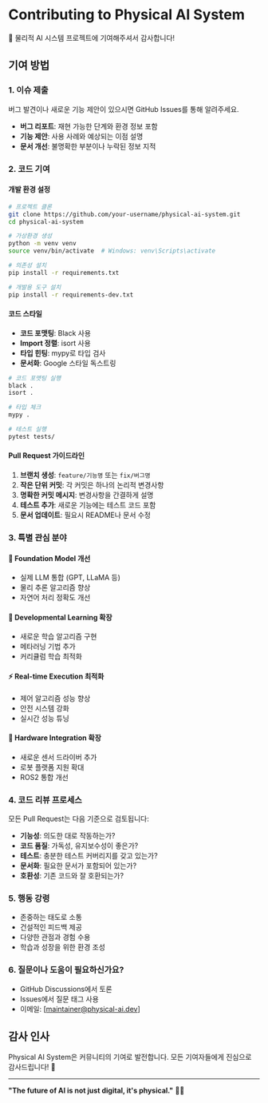 # Contributing to Physical AI System

🤖 물리적 AI 시스템 프로젝트에 기여해주셔서 감사합니다!

## 기여 방법

### 1. 이슈 제출
버그 발견이나 새로운 기능 제안이 있으시면 GitHub Issues를 통해 알려주세요.

- **버그 리포트**: 재현 가능한 단계와 환경 정보 포함
- **기능 제안**: 사용 사례와 예상되는 이점 설명
- **문서 개선**: 불명확한 부분이나 누락된 정보 지적

### 2. 코드 기여

#### 개발 환경 설정
```bash
# 프로젝트 클론
git clone https://github.com/your-username/physical-ai-system.git
cd physical-ai-system

# 가상환경 생성
python -m venv venv
source venv/bin/activate  # Windows: venv\Scripts\activate

# 의존성 설치
pip install -r requirements.txt

# 개발용 도구 설치
pip install -r requirements-dev.txt
```

#### 코드 스타일
- **코드 포맷팅**: Black 사용
- **Import 정렬**: isort 사용
- **타입 힌팅**: mypy로 타입 검사
- **문서화**: Google 스타일 독스트링

```bash
# 코드 포맷팅 실행
black .
isort .

# 타입 체크
mypy .

# 테스트 실행
pytest tests/
```

#### Pull Request 가이드라인
1. **브랜치 생성**: `feature/기능명` 또는 `fix/버그명`
2. **작은 단위 커밋**: 각 커밋은 하나의 논리적 변경사항
3. **명확한 커밋 메시지**: 변경사항을 간결하게 설명
4. **테스트 추가**: 새로운 기능에는 테스트 코드 포함
5. **문서 업데이트**: 필요시 README나 문서 수정

### 3. 특별 관심 분야

#### 🧠 Foundation Model 개선
- 실제 LLM 통합 (GPT, LLaMA 등)
- 물리 추론 알고리즘 향상
- 자연어 처리 정확도 개선

#### 🌱 Developmental Learning 확장
- 새로운 학습 알고리즘 구현
- 메타러닝 기법 추가
- 커리큘럼 학습 최적화

#### ⚡ Real-time Execution 최적화
- 제어 알고리즘 성능 향상
- 안전 시스템 강화
- 실시간 성능 튜닝

#### 🔌 Hardware Integration 확장
- 새로운 센서 드라이버 추가
- 로봇 플랫폼 지원 확대
- ROS2 통합 개선

### 4. 코드 리뷰 프로세스

모든 Pull Request는 다음 기준으로 검토됩니다:

- **기능성**: 의도한 대로 작동하는가?
- **코드 품질**: 가독성, 유지보수성이 좋은가?
- **테스트**: 충분한 테스트 커버리지를 갖고 있는가?
- **문서화**: 필요한 문서가 포함되어 있는가?
- **호환성**: 기존 코드와 잘 호환되는가?

### 5. 행동 강령

- 존중하는 태도로 소통
- 건설적인 피드백 제공
- 다양한 관점과 경험 수용
- 학습과 성장을 위한 환경 조성

### 6. 질문이나 도움이 필요하신가요?

- GitHub Discussions에서 토론
- Issues에서 질문 태그 사용
- 이메일: [maintainer@physical-ai.dev]

## 감사 인사

Physical AI System은 커뮤니티의 기여로 발전합니다. 모든 기여자들에게 진심으로 감사드립니다! 🙏

---

**"The future of AI is not just digital, it's physical."** 🤖✨